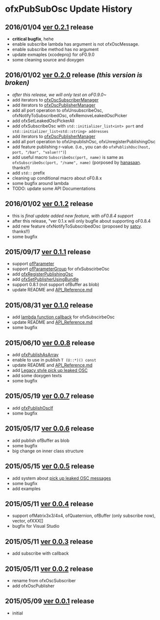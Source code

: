 # ofxPubSubOsc Update History

## 2016/01/04 [ver 0.2.1](releases/tag/v2_0_1) release

* **critical bugfix**, hehe
* enable subscribe lambda has argument is not ofxOscMessage.
* enable subscribe method has no argument
* update exmaples (xcodeproj) for oF0.9.0
* some cleaning source and doxygen

## 2016/01/02 [ver 0.2.0](releases/tag/v0_2_0) release *(this version is broken)*

* *after this release, we will only test on oF0.9.0~*
* add iterators to [ofxOscSubscriberManager](API_Reference.md#Advanced_ofxOscSubscriberManager)
* add iterators to [ofxOscPublisherManager](API_Reference.md#Advanced_ofxOscPublisherManager)
* add all port operation to ofxUnsubscribeOsc, ofxNotifyToSubscribedOsc, ofxRemoveLeakedOscPicker
* add ofxSetLeakedOscPickerAll
* add ofxSubscribeOsc with `std::initializer_list<int> port` and `std::initializer_list<std::string> addresses`
* add iterators to [ofxOscPublisherManager](API_Reference.md#Advanced_ofxOscPublisherManager)
* add all port operation to ofxUnpublishOsc, ofxUnregisterPublishingOsc
* add feature publishing r-value. (i.e., you can do `ofxPublishOsc(host, port, "/bar", "value!!")`)
* add useful macro `SubscribeOsc(port, name)` is same as `ofxSubscribeOsc(port, "/name", name)` (porposed by [hanasaan](https://github.com/hanasaan). thanks!!)
* add `std::` prefix
* cleaning up conditional macro about oF0.8.x
* some bugfix around lambda
* TODO: update some API Documentations

## 2016/01/02 [ver 0.1.2](releases/tag/v0_1_2) release

* this is *final update added new feature, with oF0.8.4 support*
* after this release, "ver 0.1.x will only bugfie about supporting oF0.8.4
* add new feature ofxNotifyToSubscribedOsc (proposed by [satcy](http://github.com/satcy/). thanks!!)
* some bugfix

## 2015/09/17 [ver 0.1.1](releases/tag/v0_1_1) release

* support [ofParameter](#SupportedTypes_ofParameter)
* support [ofParameterGroup](API_Reference.md#Advanced_how_to_subscribe_ofParameterGroup) for ofxSubscirbeOsc
* add [ofxRegisterPublishingOsc](#ofxRegisterPublishingOsc)
* add [ofxSetPublisherUsingBundle](API_Reference.md#ofxSetPublisherUsingBundle)
* support 0.8.1 (not support ofBuffer as blob)
* update README and [API_Reference.md](API_Reference.md)

## 2015/08/31 [ver 0.1.0](releases/tag/v0_1_0) release

* add [lambda function callback](API_Reference.md#API_lambda_callback) for ofxSubscirbeOsc
* update README and [API_Reference.md](API_Reference.md)
* some bugfix

## 2015/06/10 [ver 0.0.8](releases/tag/v0_0_8) release

* add [ofxPublishAsArray](API_Reference.md#API_ofxPublishAsArray)
* enable to use in publish `T (U::*)() const`
* update README and [API_Reference.md](API_Reference.md)
* add [Legacy style pick up leaked OSC](API_Reference.md#Advanced_LegacyStylePickUpLeakedOSCMessage)
* add some doxygen texts
* some bugfix

## 2015/05/19 [ver 0.0.7](releases/tag/v0_0_7) release

* add [ofxPublishOscIf](API_Reference.md#API_ofxPublishOscIf)
* some bugfix

## 2015/05/17 [ver 0.0.6](releases/tag/v0_0_6) release

* add publish ofBuffer as blob
* some bugfix
* big change on inner class structure

## 2015/05/15 [ver 0.0.5](releases/tag/v0_0_5) release

* add system about [pick up leaked OSC messages](API_Reference.md#API_ofxSetLeakedOscPicker)
* some bugfix
* add examples

## 2015/05/11 [ver 0.0.4](releases/tag/v0_0_4) release

* support ofMatrix3x3/4x4, ofQuaternion, ofBuffer (only subscribe now), vector<ofXXX>, ofXXX[]
* bugfix for Visual Studio

## 2015/05/11 [ver 0.0.3](releases/tag/v0_0_3) release

* add subscribe with callback

## 2015/05/11 [ver 0.0.2](releases/tag/v0_0_2) release

* rename from ofxOscSubscriber
* add ofxOscPublisher

## 2015/05/09 [ver 0.0.1](releases/tag/v0_0_1) release

* initial
